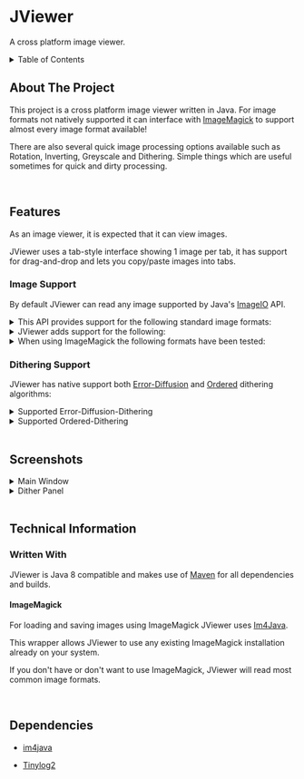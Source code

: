 
# JViewer

A cross platform image viewer.

<!-- TABLE OF CONTENTS -->
<details>
  <summary>Table of Contents</summary>
  <ol>
    <li>
      <a href="#about-the-project">About The Project</a>
    </li>
    <li>
      <a href="#features">Features</a>
      <ul>
        <li><a href="#image-support">Image Support</a></li>
        <li><a href="#dithering-support">Dithering Support</a></li>
      </ul>
    </li>
    <li><a href="#screenshots">Screenshots</a></li>
    <li>
      <a href="#technical-information">Technical Information</a>
      <ul>
        <li><a href="#written-with">Written With</a></li>
        <li><a href="#imagemagick">ImageMagick</a></li>
      </ul>
    </li>
    <li><a href="#dependencies">Dependencies</a></li>
  </ol>
</details>

## About The Project

This project is a cross platform image viewer written in Java. For image formats not natively supported it can interface with [ImageMagick](https://github.com/ImageMagick/ImageMagick) to support almost every image format available! 

There are also several quick image processing options available such as Rotation, Inverting, Greyscale and Dithering. Simple things which are useful sometimes for quick and dirty processing.

<br>

## Features

As an image viewer, it is expected that it can view images.

JViewer uses a tab-style interface showing 1 image per tab, it has support for drag-and-drop and lets you copy/paste images into tabs.

### Image Support

By default JViewer can read any image supported by Java's [ImageIO](https://docs.oracle.com/javase/8/docs/api/javax/imageio/package-summary.html) API.

<details>

<summary>This API provides support for the following standard image formats:</summary>

| Format  | Reading | Writing | Notes              |
|---------|---------|---------|--------------------|
| JPEG    | yes     | yes     | none               |
| PNG     | yes     | yes     | none               |
| BMP     | yes     | yes     | none               |
| WBMP    | yes     | yes     | none               |
| GIF     | yes     | yes     | GIF plug-in notes  |

</details>

<details>

<summary>JViewer adds support for the following:</summary>

| Format  | Reading | Writing | Notes              |
|---------|---------|---------|--------------------|
| KRA     | yes     | No      | No Layers          |
| GIF     | yes     | yes     | none               |

</details>

<details>

<summary>When using ImageMagick the following formats have been tested:</summary>

| Format  | Reading | Writing | Notes              |
|---------|---------|---------|--------------------|
| JXL     | yes     | yes     | No Animation       |
| AVIF    | yes     | yes     | None               |
| WEBP    | yes     | yes     | No Animation       |
| PSD     | yes     | yes     | No Layer Support   |
| QOI     | yes     | yes     | None               |
| JP2     | yes     | yes     | None               |
| SVG     | yes     | No      | Unknown            |

</details>


### Dithering Support 

JViewer has native support both [Error-Diffusion](https://en.wikipedia.org/wiki/Error_diffusion) and [Ordered](https://en.wikipedia.org/wiki/Ordered_dithering) dithering algorithms:

<details>

  <summary>Supported Error-Diffusion-Dithering</summary>

- Floyd-Steinberg
- Sierra
- Burkes
- Two Row Sierra
- Jarvis, Judice
- Sierra Lite
- Stucki
- Atkinson
- Random Noise

</details>

<details>

  <summary>Supported Ordered-Dithering</summary>

- Bayer2
- Bayer3
- Bayer4
- Bayer8

</details>


<br>

## Screenshots 

<details>

  <summary>Main Window</summary>

![Main Window](./images/main.jpg)

</details>

<details>

  <summary>Dither Panel</summary>

![Main Window With Dither](./images/dither.jpg)

</details>

<br>


## Technical Information

### Written With

JViewer is Java 8 compatible and makes use of [Maven](https://maven.apache.org/) for all dependencies and builds.

#### ImageMagick

For loading and saving images using ImageMagick JViewer uses [Im4Java](https://github.com/penpot/im4java).

This wrapper allows JViewer to use any existing ImageMagick installation already on your system.

If you don't have or don't want to use ImageMagick, JViewer will read most common image formats.


<br>


## Dependencies

- [im4java](https://mvnrepository.com/artifact/org.im4java/im4java)

- [Tinylog2](https://tinylog.org/v2/)

